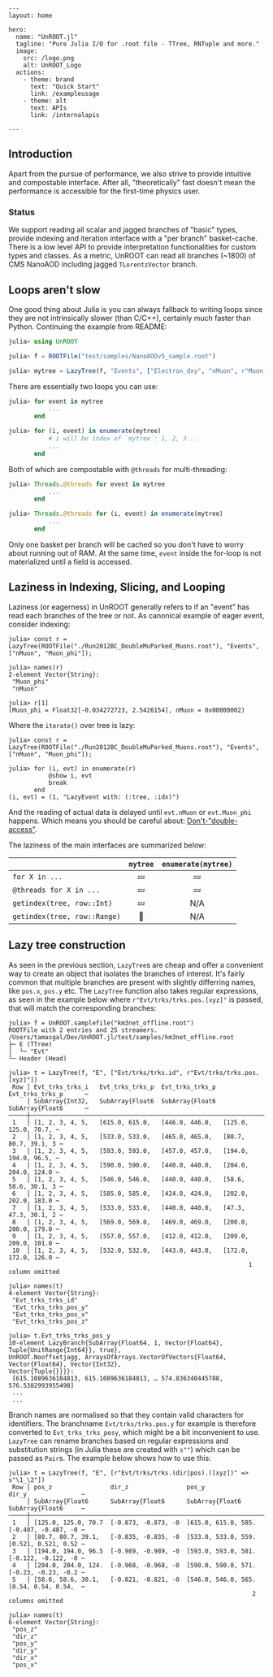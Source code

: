 ```@raw html
---
layout: home

hero:
  name: "UnROOT.jl"
  tagline: "Pure Julia I/O for .root file - TTree, RNTuple and more."
  image:
    src: /logo.png
    alt: UnROOT_Logo
  actions:
    - theme: brand
      text: "Quick Start"
      link: /exampleusage
    - theme: alt
      text: APIs
      link: /internalapis

---
```

## Introduction
Apart from the pursue of performance, we also strive to provide intuitive and compostable interface.
After all, "theoretically" fast doesn't mean the performance is accessible for the first-time physics
user.

### Status
We support reading all scalar and jagged branches of "basic" types, provide
indexing and iteration interface with a "per branch" basket-cache. There is a low level
API to provide interpretation functionalities for custom types and classes.
As a metric, UnROOT can read all branches (~1800) of CMS NanoAOD including jagged `TLorentzVector` branch.


## Loops aren't slow
One good thing about Julia is you can always fallback to writing loops since they are not intrinsically
slower (than C/C++), certainly much faster than Python. Continuing the example from README:
```julia
julia> using UnROOT

julia> f = ROOTFile("test/samples/NanoAODv5_sample.root")

julia> mytree = LazyTree(f, "Events", ["Electron_dxy", "nMuon", r"Muon_(pt|eta)$"])
```

There are essentially two loops you can use:
```julia
julia> for event in mytree
           ...
       end

julia> for (i, event) in enumerate(mytree)
           # i will be index of `mytree`: 1, 2, 3...
           ...
       end
```

Both of which are compostable with `@threads` for multi-threading:
```julia
julia> Threads.@threads for event in mytree
           ...
       end

julia> Threads.@threads for (i, event) in enumerate(mytree)
           ...
       end
```
Only one basket per branch will be cached so you don't have to worry about running out of RAM.
At the same time, `event` inside the for-loop is not materialized until a field is accessed.

## Laziness in Indexing, Slicing, and Looping
Laziness (or eagerness) in UnROOT generally refers to if an "event" has read each branches of the tree or not.
As canonical example of eager event, consider indexing:
```julia-repl
julia> const r = LazyTree(ROOTFile("./Run2012BC_DoubleMuParked_Muons.root"), "Events", ["nMuon", "Muon_phi"]);

julia> names(r)
2-element Vector{String}:
 "Muon_phi"
 "nMuon"

julia> r[1]
(Muon_phi = Float32[-0.034272723, 2.5426154], nMuon = 0x00000002)
```

Where the `iterate()` over tree is lazy:
```julia-repl
julia> const r = LazyTree(ROOTFile("./Run2012BC_DoubleMuParked_Muons.root"), "Events", ["nMuon", "Muon_phi"]);

julia> for (i, evt) in enumerate(r)
           @show i, evt
           break
       end
(i, evt) = (1, "LazyEvent with: (:tree, :idx)")
```
And the reading of actual data is delayed until `evt.nMuon` or `evt.Muon_phi` happens. Which
means you should be careful about: [Don't-"double-access"](@ref).

The laziness of the main interfaces are summarized below:

|                        | `mytree`    | `enumerate(mytree)` |
| ---------------------- |:-----------:|:-------------------:|
| `for X in ...`         | 💤          | 💤                  |
| `@threads for X in ...`| 💤          | 💤                  |
| `getindex(tree, row::Int)`| 💤          | N/A                  |
| `getindex(tree, row::Range)`| 🚨          | N/A                  |

## Lazy tree construction

As seen in the previous section, `LazyTree`s are cheap and offer a convenient
way to create an object that isolates the branches of interest. It's fairly
common that multiple branches are present with slightly differring names, like
`pos.x`, `pos.y` etc. The `LazyTree` function also takes regular expressions, as
seen in the example below where `r"Evt/trks/trks.pos.[xyz]"` is passed, that
will match the corresponding branches:

```julia-repl
julia> f = UnROOT.samplefile("km3net_offline.root")
ROOTFile with 2 entries and 25 streamers.
/Users/tamasgal/Dev/UnROOT.jl/test/samples/km3net_offline.root
├─ E (TTree)
│  └─ "Evt"
└─ Header (Head)

julia> t = LazyTree(f, "E", ["Evt/trks/trks.id", r"Evt/trks/trks.pos.[xyz]"])
 Row │ Evt_trks_trks_i   Evt_trks_trks_p  Evt_trks_trks_p  Evt_trks_trks_p      ⋯
     │ SubArray{Int32,   SubArray{Float6  SubArray{Float6  SubArray{Float6      ⋯
─────┼───────────────────────────────────────────────────────────────────────────
 1   │ [1, 2, 3, 4, 5,   [615.0, 615.0,   [446.0, 446.0,   [125.0, 125.0, 70.7, ⋯
 2   │ [1, 2, 3, 4, 5,   [533.0, 533.0,   [465.0, 465.0,   [80.7, 80.7, 39.1, 3 ⋯
 3   │ [1, 2, 3, 4, 5,   [593.0, 593.0,   [457.0, 457.0,   [194.0, 194.0, 96.5, ⋯
 4   │ [1, 2, 3, 4, 5,   [590.0, 590.0,   [440.0, 440.0,   [204.0, 204.0, 124.0 ⋯
 5   │ [1, 2, 3, 4, 5,   [546.0, 546.0,   [440.0, 440.0,   [58.6, 58.6, 30.1, 3 ⋯
 6   │ [1, 2, 3, 4, 5,   [585.0, 585.0,   [424.0, 424.0,   [202.0, 202.0, 183.0 ⋯
 7   │ [1, 2, 3, 4, 5,   [533.0, 533.0,   [440.0, 440.0,   [47.3, 47.3, 30.1, 2 ⋯
 8   │ [1, 2, 3, 4, 5,   [569.0, 569.0,   [469.0, 469.0,   [200.0, 200.0, 179.0 ⋯
 9   │ [1, 2, 3, 4, 5,   [557.0, 557.0,   [412.0, 412.0,   [209.0, 209.0, 101.0 ⋯
 10  │ [1, 2, 3, 4, 5,   [532.0, 532.0,   [443.0, 443.0,   [172.0, 172.0, 126.0 ⋯
                                                                  1 column omitted

julia> names(t)
4-element Vector{String}:
 "Evt_trks_trks_id"
 "Evt_trks_trks_pos_y"
 "Evt_trks_trks_pos_x"
 "Evt_trks_trks_pos_z"

julia> t.Evt_trks_trks_pos_y
10-element LazyBranch{SubArray{Float64, 1, Vector{Float64}, Tuple{UnitRange{Int64}}, true},
UnROOT.Nooffsetjagg, ArraysOfArrays.VectorOfVectors{Float64, Vector{Float64}, Vector{Int32},
Vector{Tuple{}}}}:
 [615.1089636184813, 615.1089636184813, … 574.836340445788, 576.5382993955498]
 ...
 ...
```

Branch names are normalised so that they contain valid characters for
identifiers. The branchname `Evt/trks/trks.pos.y` for example is therefore
converted to `Evt_trks_trks_posy`, which might be a bit inconvenient to use.
`LazyTree` can rename branches based on regular expressions and substitution
strings (in Julia these are created with `s""`) which can be passed as `Pair`s.
The example below shows how to use this:

```julia-repl
julia> t = LazyTree(f, "E", [r"Evt/trks/trks.(dir|pos).([xyz])" => s"\1_\2"])
 Row │ pos_z                dir_z                pos_y                dir_y               ⋯
     │ SubArray{Float6      SubArray{Float6      SubArray{Float6      SubArray{Float6     ⋯
─────┼─────────────────────────────────────────────────────────────────────────────────────
 1   │ [125.0, 125.0, 70.7  [-0.873, -0.873, -0  [615.0, 615.0, 585.  [-0.487, -0.487, -0 ⋯
 2   │ [80.7, 80.7, 39.1,   [-0.835, -0.835, -0  [533.0, 533.0, 559.  [0.521, 0.521, 0.52 ⋯
 3   │ [194.0, 194.0, 96.5  [-0.989, -0.989, -0  [593.0, 593.0, 581.  [-0.122, -0.122, -0 ⋯
 4   │ [204.0, 204.0, 124.  [-0.968, -0.968, -0  [590.0, 590.0, 571.  [-0.23, -0.23, -0.2 ⋯
 5   │ [58.6, 58.6, 30.1,   [-0.821, -0.821, -0  [546.0, 546.0, 565.  [0.54, 0.54, 0.54,  ⋯
                                                                   2 columns omitted

julia> names(t)
6-element Vector{String}:
 "pos_z"
 "dir_z"
 "pos_y"
 "dir_y"
 "dir_x"
 "pos_x"
```
